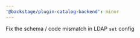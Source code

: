 ```yaml
---
'@backstage/plugin-catalog-backend': minor
---
```


Fix the schema / code mismatch in LDAP `set` config
